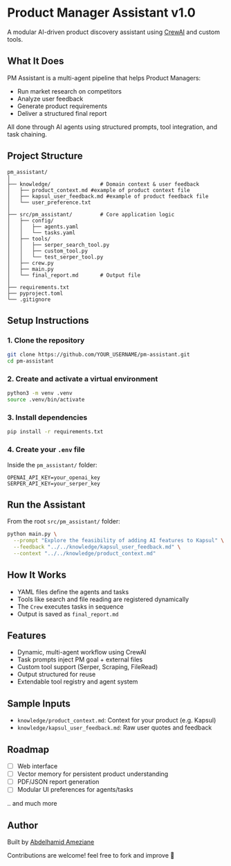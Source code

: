# Product Manager Assistant v1.0

A modular AI-driven product discovery assistant using [CrewAI](https://docs.crewai.com) and custom tools.

## What It Does

PM Assistant is a multi-agent pipeline that helps Product Managers:
- Run market research on competitors
- Analyze user feedback
- Generate product requirements
- Deliver a structured final report

All done through AI agents using structured prompts, tool integration, and task chaining.

## Project Structure

```
pm_assistant/
│
├── knowledge/                # Domain context & user feedback
│   ├── product_context.md #example of product context file
│   ├── kapsul_user_feedback.md #example of product feedback file
│   └── user_preference.txt
│
├── src/pm_assistant/         # Core application logic
│   ├── config/
│   │   ├── agents.yaml
│   │   └── tasks.yaml
│   ├── tools/
│   │   ├── serper_search_tool.py
│   │   ├── custom_tool.py
│   │   └── test_serper_tool.py
│   ├── crew.py
│   ├── main.py
│   └── final_report.md       # Output file
│
├── requirements.txt
├── pyproject.toml
└── .gitignore
```
##  Setup Instructions

### 1. Clone the repository

```bash
git clone https://github.com/YOUR_USERNAME/pm-assistant.git
cd pm-assistant
```

### 2. Create and activate a virtual environment

```bash
python3 -m venv .venv
source .venv/bin/activate
```

### 3. Install dependencies

```bash
pip install -r requirements.txt
```

### 4. Create your `.env` file

Inside the `pm_assistant/` folder:

```env
OPENAI_API_KEY=your_openai_key
SERPER_API_KEY=your_serper_key
```

## Run the Assistant

From the root `src/pm_assistant/` folder:

```bash
python main.py \
  --prompt "Explore the feasibility of adding AI features to Kapsul" \
  --feedback "../../knowledge/kapsul_user_feedback.md" \
  --context "../../knowledge/product_context.md"
```

## How It Works

- YAML files define the agents and tasks
- Tools like search and file reading are registered dynamically
- The `Crew` executes tasks in sequence
- Output is saved as `final_report.md`

## Features

- Dynamic, multi-agent workflow using CrewAI
- Task prompts inject PM goal + external files
- Custom tool support (Serper, Scraping, FileRead)
- Output structured for reuse
- Extendable tool registry and agent system

## Sample Inputs

- `knowledge/product_context.md`: Context for your product (e.g. Kapsul)
- `knowledge/kapsul_user_feedback.md`: Raw user quotes and feedback

## Roadmap

- [ ] Web interface
- [ ] Vector memory for persistent product understanding
- [ ] PDF/JSON report generation
- [ ] Modular UI preferences for agents/tasks

.. and much more

## Author

Built by [Abdelhamid Ameziane](https://www.linkedin.com/in/abdelhamid-ameziane/)

Contributions are welcome! feel free to fork and improve 🚀
